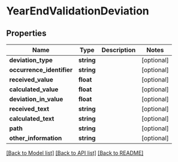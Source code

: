 # YearEndValidationDeviation

## Properties
Name | Type | Description | Notes
------------ | ------------- | ------------- | -------------
**deviation_type** | **string** |  | [optional] 
**occurrence_identifier** | **string** |  | [optional] 
**received_value** | **float** |  | [optional] 
**calculated_value** | **float** |  | [optional] 
**deviation_in_value** | **float** |  | [optional] 
**received_text** | **string** |  | [optional] 
**calculated_text** | **string** |  | [optional] 
**path** | **string** |  | [optional] 
**other_information** | **string** |  | [optional] 

[[Back to Model list]](../../README.md#documentation-for-models) [[Back to API list]](../../README.md#documentation-for-api-endpoints) [[Back to README]](../../README.md)

